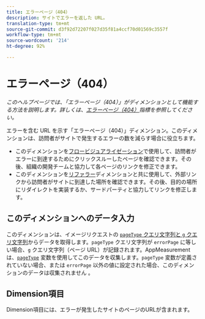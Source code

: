```yaml
---
title: エラーページ（404）
description: サイトでエラーを返した URL。
translation-type: tm+mt
source-git-commit: d3f92d72207f027d35f81a4ccf70d01569c3557f
workflow-type: tm+mt
source-wordcount: '214'
ht-degree: 92%

---
```



# エラーページ（404）

*このヘルプページでは、「エラーページ（404）」がディメンションとして機能する方法を説明します。詳しくは、[エラーページ（404）](../metrics/pages-not-found.md)指標を参照してください。*

エラーを含む URL を示す「エラーページ（404）」ディメンション。このディメンションは、訪問者がサイトで発生するエラーの数を減らす場合に役立ちます。

* このディメンションを[フロービジュアライゼーション](/help/analyze/analysis-workspace/visualizations/c-flow/flow.md)で使用して、訪問者がエラーに到達するためにクリックスルーしたページを確認できます。その後、組織の開発チームと協力して各ページのリンクを修正できます。
* このディメンションを[リファラー](referrer.md)ディメンションと共に使用して、外部リンクから訪問者がサイトに到達した場所を確認できます。その後、目的の場所にリダイレクトを実装するか、サードパーティと協力してリンクを修正します。

## このディメンションへのデータ入力

このディメンションは、イメージリクエストの [`pageType` クエリ文字列と `g` クエリ文字列](/help/implement/validate/query-parameters.md)からデータを取得します。`pageType` クエリ文字列が `errorPage` に等しい場合、`g` クエリ文字列（ページ URL）が記録されます。AppMeasurement は、[`pageType`](/help/implement/vars/page-vars/pagetype.md) 変数を使用してこのデータを収集します。`pageType` 変数が定義されていない場合、または `errorPage` 以外の値に設定された場合、このディメンションのデータは収集されません 。

## Dimension項目

Dimension項目には、エラーが発生したサイトのページのURLが含まれます。
